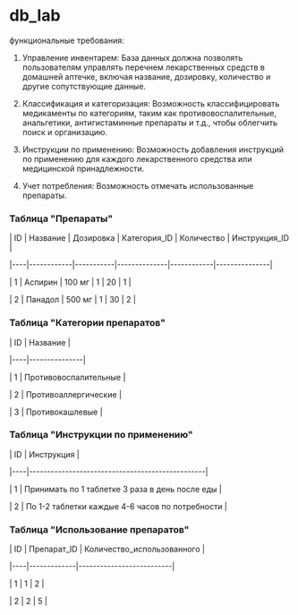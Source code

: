 # db_lab

функциональные требования:

1. Управление инвентарем: База данных должна позволять пользователям управлять перечнем лекарственных средств  в домашней аптечке, включая название, дозировку, количество и другие сопутствующие данные.

2. Классификация и категоризация: Возможность классифицировать медикаменты по категориям, таким как противовоспалительные, анальгетики, антигистаминные препараты и т.д., чтобы облегчить поиск и организацию.

4. Инструкции по применению: Возможность добавления инструкций по применению для каждого лекарственного средства или медицинской принадлежности.

5. Учет потребления: Возможность отмечать использованные препараты.


### Таблица "Препараты"

| ID | Название   | Дозировка | Категория_ID | Количество | Инструкция_ID |

|----|------------|-----------|--------------|------------|---------------|

| 1  | Аспирин    | 100 мг    | 1            | 20         | 1             |

| 2  | Панадол    | 500 мг    | 1            | 30         | 2             |

 

### Таблица "Категории препаратов"

| ID | Название   |

|----|---------------|

| 1  | Противовоспалительные |

| 2  | Противоаллергические   |

| 3  | Противокашлевые        |



### Таблица "Инструкции по применению"

| ID |           Инструкция                            |

|----|-------------------------------------------------|

| 1  | Принимать по 1 таблетке 3 раза в день после еды |

| 2  | По 1-2 таблетки каждые 4-6 часов по потребности |



### Таблица "Использование препаратов"

| ID | Препарат_ID | Количество_использованного |

|----|-------------|--------------------------|

| 1  | 1           | 2                        |

| 2  | 2           | 5                        |
